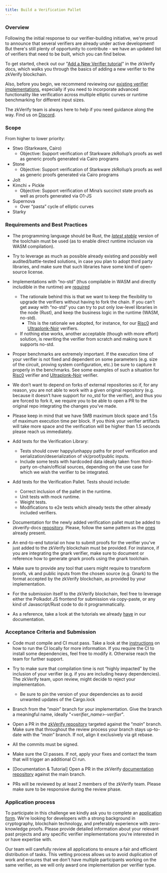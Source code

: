 ```yaml
---
title: Build a Verification Pallet
---
```


### Overview
Following the initial response to our verifier-building initiative, we're proud to announce that several verifiers are already under active development! But there's still plenty of opportunity to contribute - we have an updated list of verifiers that need to be built, which you can find below. 

To get started, check out our "[Add a New Verifier tutorial](https://docs.zkverify.io/tutorials/add-new-verifier/introduction)" in the zkVerify docs, which walks you through the basics of adding a new verifier to the zkVerify blockchain.

Also, before you begin, we recommend reviewing our [existing verifier implementations](https://github.com/zkVerify/zkVerify/tree/main/verifiers), especially if you need to incorporate advanced functionality like verification across multiple elliptic curves or runtime benchmarking for different input sizes. 

The zkVerify team is always here to help if you need guidance along the way. Find us on [Discord](https://discord.com/invite/zkverify).

### Scope
From higher to lower priority:

* Stwo (Starkware, Cairo)
    * Objective: Support verification of Starkware zkRollup’s proofs as well as generic proofs generated via Cairo programs
* Stone
    * Objective: Support verification of Starkware zkRollup’s proofs as well as generic proofs generated via Cairo programs
* Jolt
* Kimchi + Pickle
    * Objective: Support verification of Mina’s succinct state proofs as well as proofs generated via O1-JS
* Supernova 
    * Over “pasta” cycle of elliptic curves
* Starky

### Requirements and Best Practices

* The programming language should be Rust, the <u><i>latest stable</i></u> version of the toolchain must be used (as to enable direct runtime inclusion via WASM compilation).

* Try to leverage as much as possible already existing and possibly well audited/battle-tested solutions, in case you plan to adopt third party libraries, and make sure that such libraries have some kind of open-source license.

* Implementations with “no-std” (thus compilable in WASM and directly includible in the runtime) are <u>required</u>
    * The rationale behind this is that we want to keep the flexibility to upgrade the verifiers without having to fork the chain. If you can’t get away with “no-std” you can try to put only low-level libraries in the node (Rust), and keep the business logic in the runtime (WASM, no-std).
        * This is the rationale we adopted, for instance, for our [Risc0](https://github.com/zkVerify/zkVerify/blob/main/native/src/risc0.rs) and [Ultraplonk-Noir](https://github.com/zkVerify/zkVerify/blob/main/native/src/ultraplonk.rs) verifiers.
    * If nothing else works, another acceptable (though with more effort) solution, is rewriting the verifier from scratch and making sure it supports no-std.

* Proper benchmarks are extremely important. If the execution time of your verifier is not fixed and dependent on some parameters (e.g. size of the circuit, proving system configuration, etc.) be sure to capture it properly in the benchmarks. See some examples of such a situation for [Risc0](https://github.com/zkVerify/zkVerify/blob/main/verifiers/risc0/src/benchmarking.rs) verifier and [Ultraplonk-Noir](https://github.com/zkVerify/zkVerify/blob/main/verifiers/ultraplonk/src/benchmarking.rs) verifier.

* We don’t want to depend on forks of external repositories so if, for any reason, you are not able to work with a given original repository (e.g. because it doesn’t have support for no_std for the verifier), and thus you are forced to fork it, we require you to be able to open a PR to the original repo integrating the changes you’ve made.

* Please keep in mind that we have 5MB maximum block space and 1.5s of maximum execution time per block. If you think your verifier artifacts will take more space and the verification will be higher than 1.5 seconds please reach us immediately.

* Add tests for the Verification Library:
    * Tests should cover happy/unhappy paths for proof verification and serialization/deserialization of vk/proof/public inputs. 
    * Include some tests with hardcoded data ideally taken from third-party on-chain/official sources, depending on the use case for which we wish the verifier to be integrated.


* Add tests for the Verification Pallet. Tests should include:
    * Correct inclusion of the pallet in the runtime.
    * Unit tests with mock runtime.
    * Weight tests.
    * Modifications to e2e tests which already tests the other already included verifiers.


* Documentation for the newly added verification pallet must be added to zkverify-docs [repository](https://github.com/zkVerify/zkVerify-docs). Please, follow the same pattern as the [ones](https://docs.zkverify.io/overview/verification_pallets/abstract/) already present.


* An end-to-end tutorial on how to submit proofs for the verifier you’ve just added to the zkVerify blockchain must be provided. For instance, if you are integrating the gnark verifier, make sure to document or reference how to generate gnark proofs using the gnark toolchain.


* Make sure to provide any tool that users might require to transform proofs, vk and public inputs from the chosen source (e.g. Gnark) to the format accepted by the zkVerify blockchain, as provided by your implementation.


* For the submission itself to the zkVerify blockchain, feel free to leverage either the Polkadot JS frontend for submission via copy-paste, or any kind of Javascript/Rust code to do it programmatically. 


* As a reference, take a look at the tutorials we already [have](https://docs.zkverify.io/tutorials/submit-proofs/typescript-example) in our documentation.

### Acceptance Criteria and Submission

* Code must compile and CI must pass. Take a look at the [instructions](https://github.com/zkVerify/zkVerify?tab=readme-ov-file#running-github-workflows-on-local-environment) on how to run the CI locally for more information. If you require the CI to install some dependencies, feel free to modify it. Otherwise reach the team for further support.

* Try to make sure that compilation time is not “highly impacted” by the inclusion of your verifier (e.g. if you are including heavy dependencies). The zkVerify team, upon review, might decide to reject your implementation.
    * Be sure to pin the version of your dependencies as to avoid unwanted updates of the Cargo.lock

* Branch from the “<i>main</i>” branch for your implementation. Give the branch a meaningful name, ideally "<i>\<verifier_name>-verifier</i>".

* Open a PR in the [zkVerify repository](https://github.com/zkVerify/zkVerify) targeted against the “<i>main</i>” branch. Make sure that throughout the review process your branch stays up-to-date with the “<i>main</i>” branch. If not, align it exclusively via git rebase.

* All the commits must be signed.

* Make sure the CI passes. If not, apply your fixes and contact the team that will trigger an additional CI run.

* [Documentation & Tutorial] Open a PR in the zkVerify [documentation repository](https://github.com/zkVerify/zkVerify-docs) against the main branch.

* PRs will be reviewed by at least 2 members of the zkVerify team. Please make sure to be responsive during the review phase. 


### Application process
To participate in this challenge we kindly ask you to complete an [application form](https://forms.gle/idYKZ8n7T21embgLA). We're looking for developers with a strong background in cryptography, blockchain technology, and preferably experience with zero-knowledge proofs. Please provide detailed information about your relevant past projects and any specific verifier implementations you're interested in or have expertise with. 

Our team will carefully review all applications to ensure a fair and efficient distribution of tasks. This vetting process allows us to avoid duplication of work and ensures that we don't have multiple participants working on the same verifier, as we will only award one implementation per verifier type. 


